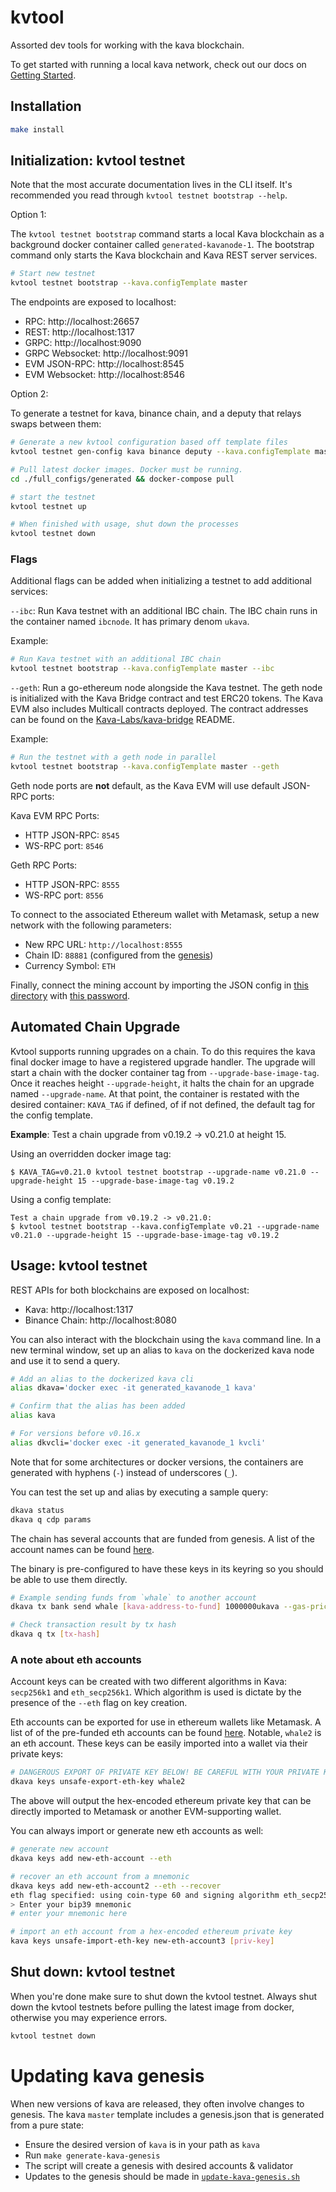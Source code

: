# kvtool

Assorted dev tools for working with the kava blockchain.

To get started with running a local kava network, check out our docs on [Getting Started](https://docs.kava.io/docs/cosmos/getting-started).

## Installation

```bash
make install
```

## Initialization: kvtool testnet

Note that the most accurate documentation lives in the CLI itself. It's recommended you read through `kvtool testnet bootstrap --help`.

Option 1:

The `kvtool testnet bootstrap` command starts a local Kava blockchain as a
background docker container called `generated-kavanode-1`. The bootstrap command
only starts the Kava blockchain and Kava REST server services.

```bash
# Start new testnet
kvtool testnet bootstrap --kava.configTemplate master
```

The endpoints are exposed to localhost:

* RPC: http://localhost:26657
* REST: http://localhost:1317
* GRPC: http://localhost:9090
* GRPC Websocket: http://localhost:9091
* EVM JSON-RPC: http://localhost:8545
* EVM Websocket: http://localhost:8546

Option 2:

To generate a testnet for kava, binance chain, and a deputy that relays swaps between them:

```bash
# Generate a new kvtool configuration based off template files
kvtool testnet gen-config kava binance deputy --kava.configTemplate master

# Pull latest docker images. Docker must be running.
cd ./full_configs/generated && docker-compose pull

# start the testnet
kvtool testnet up

# When finished with usage, shut down the processes
kvtool testnet down
```

### Flags

Additional flags can be added when initializing a testnet to add additional
services:

`--ibc`: Run Kava testnet with an additional IBC chain. The IBC chain runs in the container named `ibcnode`. It has primary denom `ukava`.

Example:

```bash
# Run Kava testnet with an additional IBC chain
kvtool testnet bootstrap --kava.configTemplate master --ibc
```

`--geth`: Run a go-ethereum node alongside the Kava testnet. The geth node is
initialized with the Kava Bridge contract and test ERC20 tokens. The Kava EVM
also includes Multicall contracts deployed. The contract addresses can be found
on the [Kava-Labs/kava-bridge](https://github.com/Kava-Labs/kava-bridge#development)
README.

Example:

```bash
# Run the testnet with a geth node in parallel
kvtool testnet bootstrap --kava.configTemplate master --geth
```

Geth node ports are **not** default, as the Kava EVM will use default JSON-RPC
ports:

Kava EVM RPC Ports:

* HTTP JSON-RPC: `8545`
* WS-RPC port: `8546`

Geth RPC Ports:

* HTTP JSON-RPC: `8555`
* WS-RPC port: `8556`

To connect to the associated Ethereum wallet with Metamask, setup a new network with the following parameters:
* New RPC URL: `http://localhost:8555`
* Chain ID: `88881` (configured from the [genesis](config/templates/geth/initstate/genesis.json#L3))
* Currency Symbol: `ETH`

Finally, connect the mining account by importing the JSON config in [this directory](config/templates/geth/initstate/.geth/keystore)
with [this password](config/templates/geth/initstate/eth-password).

## Automated Chain Upgrade

Kvtool supports running upgrades on a chain. To do this requires the kava final docker image to have a registered upgrade handler.
The upgrade will start a chain with the docker container tag from `--upgrade-base-image-tag`. Once it reaches height `--upgrade-height`, it halts the chain for an upgrade named `--upgrade-name`. At that point, the container is restated with the desired container: `KAVA_TAG` if defined, of if not defined, the default tag for the config template.

**Example**:
Test a chain upgrade from v0.19.2 -> v0.21.0 at height 15.

Using an overridden docker image tag:
```
$ KAVA_TAG=v0.21.0 kvtool testnet bootstrap --upgrade-name v0.21.0 --upgrade-height 15 --upgrade-base-image-tag v0.19.2
```

Using a config template:
```
Test a chain upgrade from v0.19.2 -> v0.21.0:
$ kvtool testnet bootstrap --kava.configTemplate v0.21 --upgrade-name v0.21.0 --upgrade-height 15 --upgrade-base-image-tag v0.19.2
```

## Usage: kvtool testnet

REST APIs for both blockchains are exposed on localhost:

- Kava: http://localhost:1317
- Binance Chain: http://localhost:8080

You can also interact with the blockchain using the `kava` command line. In a
new terminal window, set up an alias to `kava` on the dockerized kava node and
use it to send a query.

```bash
# Add an alias to the dockerized kava cli
alias dkava='docker exec -it generated_kavanode_1 kava'

# Confirm that the alias has been added
alias kava

# For versions before v0.16.x
alias dkvcli='docker exec -it generated_kavanode_1 kvcli'
```

Note that for some architectures or docker versions, the containers are generated with hyphens (`-`) instead of underscores (`_`).

You can test the set up and alias by executing a sample query:

```bash
dkava status
dkava q cdp params
```

The chain has several accounts that are funded from genesis. A list of the account names can be found [here](config/common/addresses.json).

The binary is pre-configured to have these keys in its keyring so you should be able to use them directly.
```bash
# Example sending funds from `whale` to another account
dkava tx bank send whale [kava-address-to-fund] 1000000ukava --gas-prices 0.001ukava -y

# Check transaction result by tx hash
dkava q tx [tx-hash]
```
### A note about eth accounts

Account keys can be created with two different algorithms in Kava: `secp256k1` and `eth_secp256k1`.
Which algorithm is used is dictate by the presence of the `--eth` flag on key creation.

Eth accounts can be exported for use in ethereum wallets like Metamask. A list of of the pre-funded eth accounts can be found [here](config/generate/genesis/auth.accounts/eth-accounts.json).
Notable, `whale2` is an eth account. These keys can be easily imported into a wallet via their private keys:
```bash
# DANGEROUS EXPORT OF PRIVATE KEY BELOW! BE CAREFUL WITH YOUR PRIVATE KEYS FOR MAINNET ACCOUNTS.
dkava keys unsafe-export-eth-key whale2
```
The above will output the hex-encoded ethereum private key that can be directly imported to Metamask or another EVM-supporting wallet.

You can always import or generate new eth accounts as well:
```bash
# generate new account
dkava keys add new-eth-account --eth

# recover an eth account from a mnemonic
dkava keys add new-eth-account2 --eth --recover
eth flag specified: using coin-type 60 and signing algorithm eth_secp256k1
> Enter your bip39 mnemonic
# enter your mnemonic here

# import an eth account from a hex-encoded ethereum private key
kava keys unsafe-import-eth-key new-eth-account3 [priv-key]
```

## Shut down: kvtool testnet

When you're done make sure to shut down the kvtool testnet. Always shut down the kvtool testnets before pulling the latest image from docker, otherwise you may experience errors.

```bash
kvtool testnet down
```

# Updating kava genesis

When new versions of kava are released, they often involve changes to genesis.
The kava `master` template includes a genesis.json that is generated from a pure state:
* Ensure the desired version of `kava` is in your path as `kava`
* Run `make generate-kava-genesis`
* The script will create a genesis with desired accounts & validator
* Updates to the genesis should be made in [`update-kava-genesis.sh`](./config/generate/genesis/generate-kava-genesis.sh)
